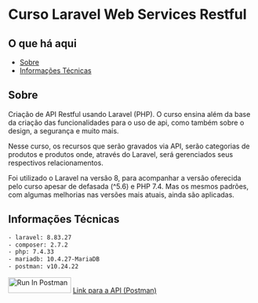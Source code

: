 # Curso Laravel Web Services Restful

## O que há aqui

- [Sobre](#about)
- [Informações Técnicas](#technical)

## Sobre <a name = "about"></a>

Criação de API Restful usando Laravel (PHP). O curso ensina além da base da criação
das funcionalidades para o uso de api, como também sobre o design, a segurança e muito mais.

Nesse curso, os recursos que serão gravados via API, serão categorias de produtos e produtos onde,
através do Laravel, será gerenciados seus respectivos relacionamentos.

Foi utilizado o Laravel na versão 8, para acompanhar a versão oferecida pelo curso apesar de defasada (^5.6) e PHP 7.4.
Mas os mesmos padrões, com algumas melhorias nas versões mais atuais, ainda são aplicadas.

## Informações Técnicas <a name = "technical"></a>

~~~bash
- laravel: 8.83.27
- composer: 2.7.2
- php: 7.4.33
- mariadb: 10.4.27-MariaDB
- postman: v10.24.22
~~~

[<img src="https://run.pstmn.io/button.svg" alt="Run In Postman" style="width: 128px; height: 32px;">](https://god.gw.postman.com/run-collection/29902406-f3274216-08b8-4554-a0c2-b76a9e41fb63?action=collection%2Ffork&source=rip_markdown&collection-url=entityId%3D29902406-f3274216-08b8-4554-a0c2-b76a9e41fb63%26entityType%3Dcollection%26workspaceId%3D2610e6e0-eb12-4516-b3fb-8e455941f1fd)
[Link para a API (Postman)](https://www.postman.com/research-astronomer-54954197/workspace/cursos/collection/29902406-f3274216-08b8-4554-a0c2-b76a9e41fb63?action=share&creator=29902406)
